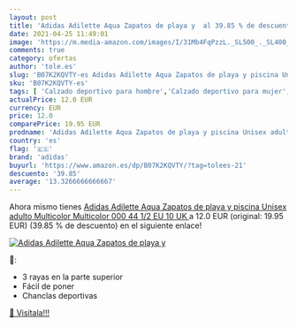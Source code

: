 ```yaml
---
layout: post
title: 'Adidas Adilette Aqua Zapatos de playa y  al 39.85 % de descuento'
date: 2021-04-25 11:49:01
image: 'https://m.media-amazon.com/images/I/31Mb4FqPzzL._SL500_._SL400_.jpg'
comments: true
category: ofertas
author: 'tole.es'
slug: 'B07K2KQVTY-es Adidas Adilette Aqua Zapatos de playa y piscina Unisex...'
sku: 'B07K2KQVTY-es'
tags: [ 'Calzado deportivo para hombre','Calzado deportivo para mujer','Chanclas y sandalias de piscina para hombre','Chanclas y sandalias de piscina para mujer','Zapatillas y calzado deportivo para hombre','Zapatillas y calzado deportivo para mujer','Zapatos','Zapatos para hombre','Zapatos para mujer','Zapatos y complementos','adidas','zapatos', ]
actualPrice: 12.0 EUR
currency: EUR
price: 12.0
comparePrice: 19.95 EUR
prodname: 'Adidas Adilette Aqua Zapatos de playa y piscina Unisex adulto  Multicolor  Multicolor 000   44 1/2 EU  10 UK '
country: 'es'
flag: '🇪🇸'
brand: 'adidas'
buyurl: 'https://www.amazon.es/dp/B07K2KQVTY/?tag=tolees-21'
descuento: '39.85'
average: '13.3266666666667'
---
```


Ahora mismo tienes [Adidas Adilette Aqua Zapatos de playa y piscina Unisex adulto  Multicolor  Multicolor 000   44 1/2 EU  10 UK ](https://www.amazon.es/dp/B07K2KQVTY/?tag=tolees-21) a 12.0 EUR (original: 19.95 EUR) (39.85 %  de descuento) en el siguiente enlace!

[![Adidas Adilette Aqua Zapatos de playa y ](https://m.media-amazon.com/images/I/31Mb4FqPzzL._SL500_._SL400_.jpg)](https://www.amazon.es/dp/B07K2KQVTY/?tag=tolees-21)

🔎:

- 3 rayas en la parte superior
- Fácil de poner
- Chanclas deportivas

[🛒 Visítala!!!](https://www.amazon.es/dp/B07K2KQVTY/?tag=tolees-21)
